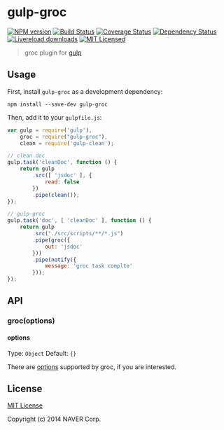 # gulp-groc
[![NPM version][npm-image]][npm-url] [![Build Status][travis-image]][travis-url]  [![Coverage Status][coveralls-image]][coveralls-url] [![Dependency Status][depstat-image]][depstat-url]
[![Livereload downloads][npm-download-image]][npm-download-url] [![MIT Licensed][license-image]](#license)

> groc plugin for [gulp](https://github.com/wearefractal/gulp)

## Usage

First, install `gulp-groc` as a development dependency:

```shell
npm install --save-dev gulp-groc
```

Then, add it to your `gulpfile.js`:

```javascript
var gulp = require('gulp'),
    groc = require("gulp-groc"),
    clean = require('gulp-clean');

// clean doc
gulp.task('cleanDoc', function () {
    return gulp
        .src([ 'jsdoc' ], {
            read: false
        })
        .pipe(clean());
});

// gulp-groc
gulp.task('doc', [ 'cleanDoc' ], function () {
    return gulp
        .src("./src/scripts/**/*.js")
        .pipe(groc({
            out: 'jsdoc'
        }))
        .pipe(notify({
            message: 'groc task complte'
        }));
});
```

## API

### groc(options)

#### options
Type: `Object`
Default: `{}`

There are [options](http://nevir.github.com/groc/cli.html#cli-options) supported by
groc, if you are interested.


## License

[MIT License](http://en.wikipedia.org/wiki/MIT_License)

Copyright (c) 2014 NAVER Corp.

[npm-url]: https://npmjs.org/package/gulp-groc
[npm-image]: https://badge.fury.io/js/gulp-groc.png

[travis-url]: http://travis-ci.org/iamdenny/gulp-groc
[travis-image]: https://secure.travis-ci.org/iamdenny/gulp-groc.png?branch=master

[coveralls-url]: https://coveralls.io/r/iamdenny/gulp-groc?branch=master
[coveralls-image]: https://img.shields.io/coveralls/iamdenny/gulp-groc.svg

[depstat-url]: https://david-dm.org/iamdenny/gulp-groc
[depstat-image]: https://david-dm.org/iamdenny/gulp-groc.png

[npm-download-url]: https://www.npmjs.org/package/gulp-groc
[npm-download-image]: http://img.shields.io/npm/dm/gulp-groc.svg?style=flat

[license-image]: http://img.shields.io/badge/license-MIT-blue.svg?style=flat